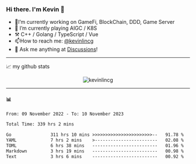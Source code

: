 ### Hi there. I'm Kevin 👋

- 🔭I’m currently working on GameFi, BlockChain, DDD, Game Server
- 🌱 I’m currently playing AIGC / K8S
-   :hammer_and_pick: C++ / Golang / TypeScript / Vue
- 📫How to reach me: [@kevinlincg](https://twitter.com/kevinlincg) 
-   :thought_balloon: Ask me anything at [Discussions](https://github.com/kevinlincg/kevinlincg/discussions/new)!

---

📈 my github stats

<p align="center"> <img src="https://github-readme-stats-ouuan.vercel.app/api?username=kevinlincg&theme=dark&show_icons=true&count_private=true" alt="kevinlincg" />

---

#### :bar_chart: 

<!--START_SECTION:waka-->

```txt
From: 09 November 2022 - To: 10 November 2023

Total Time: 339 hrs 2 mins

Go               311 hrs 10 mins >>>>>>>>>>>>>>>>>>>>>>>--   91.78 %
YAML             7 hrs 2 mins    >------------------------   02.08 %
TOML             6 hrs 38 mins   -------------------------   01.96 %
Markdown         3 hrs 19 mins   -------------------------   00.98 %
Text             3 hrs 6 mins    -------------------------   00.92 %
```

<!--END_SECTION:waka-->
